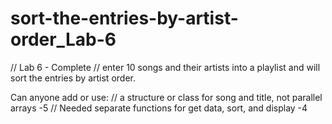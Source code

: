 # sort-the-entries-by-artist-order_Lab-6
// Lab 6 - Complete 
// enter 10 songs and their artists into a playlist and will sort the entries by artist order.

Can anyone add or use: 
// a structure or class for song and title, not parallel arrays -5
// Needed separate functions for get data, sort, and display -4

